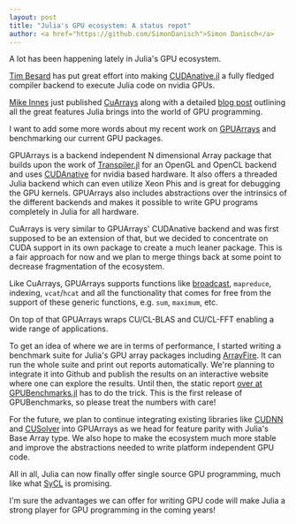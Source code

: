 ```yaml
---
layout: post
title: "Julia's GPU ecosystem: A status repot"
author: <a href="https://github.com/SimonDanisch">Simon Danisch</a>
---
```


A lot has been happening lately in Julia's GPU ecosystem.

[Tim Besard](https://github.com/maleadt) has put great effort into making [CUDAnative.jl](https://github.com/JuliaGPU/CUDAnative.jl/) a fully fledged compiler backend to execute Julia code on nvidia GPUs.

[Mike Innes](https://github.com/MikeInnes) just published [CuArrays](https://github.com/FluxML/CuArrays.jl) along with a detailed [blog post](http://mikeinnes.github.io/2017/08/24/cudanative.html) outlining all the great features Julia brings into the world of GPU programming.

I want to add some more words about my recent work on [GPUArrays](https://github.com/JuliaGPU/GPUArrays.jl) and benchmarking our current GPU packages.

GPUArrays is a backend independent N dimensional Array package that builds upon the work of [Transpiler.jl](https://github.com/SimonDanisch/Transpiler.jl) for an OpenGL and OpenCL backend and uses [CUDAnative](https://github.com/JuliaGPU/CUDAnative.jl/) for nvidia based hardware.
It also offers a threaded Julia backend which can even utilize Xeon Phis and is great for debugging the GPU kernels.
GPUArrays also includes abstractions over the intrinsics of the different backends and makes it possible to write GPU programs
completely in Julia for all hardware.

CuArrays is very similar to GPUArrays' CUDAnative backend and was first supposed to be an extension of that,
but we decided to concentrate on CUDA support in its own package to create a much leaner package.
This is a fair approach for now and we plan to merge things back at some point to decrease fragmentation of the ecosystem.

Like CuArrays, GPUArrays supports functions like [broadcast](https://julialang.org/blog/2017/01/moredots), `mapreduce`, indexing, `vcat`/`hcat` and all the functionality that comes for free from the support of these generic functions, e.g. `sum`, `maximum`, etc.

On top of that GPUArrays wraps CU/CL-BLAS and CU/CL-FFT enabling a wide range of applications.

To get an idea of where we are in terms of performance, I started writing a benchmark suite for Julia's GPU array packages including [ArrayFire](https://github.com/gaika/ArrayFire.jl).
It can run the whole suite and print out reports automatically. We're planning to integrate it into Github and publish the results on an interactive website where one can explore the results. Until then, the static report [over at GPUBenchmarks.jl](https://github.com/JuliaGPU/GPUBenchmarks.jl/blob/master/results/results.md) has to do the trick.
This is the first release of GPUBenchmarks, so please treat the numbers with care!

For the future, we plan to continue integrating existing libraries like [CUDNN](https://github.com/JuliaGPU/CUDNN.jl) and [CUSolver](https://github.com/JuliaGPU/CUSOLVER.jl) into GPUArrays as we head for feature parity with Julia's Base Array type.
We also hope to make the ecosystem much more stable and improve the abstractions needed to write platform independent GPU code.

All in all, Julia can now finally offer single source GPU programming, much like what [SyCL](https://www.khronos.org/sycl) is promising.

I'm sure the advantages we can offer for writing GPU code will make Julia a strong player for GPU programming in the coming years!

